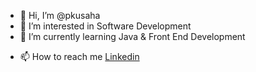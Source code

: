 - 👋 Hi, I’m @pkusaha
- 👀 I’m interested in Software Development
- 🌱 I’m currently learning Java & Front End Development
<!--- 💞️ I’m looking to collaborate on ... -->
- 📫 How to reach me <a href="https://www.linkedin.com/in/pkus/">Linkedin</a>

<!---
pkusaha/pkusaha is a ✨ special ✨ repository because its `README.md` (this file) appears on your GitHub profile.
You can click the Preview link to take a look at your changes.
--->
